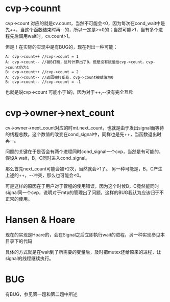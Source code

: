 # cvp->counnt

cvp->count 对应的就是cv.count，当然不可能会<0，因为每次在cond_wait中是先++，当这个函数结束时再--的，所以一定是>=0的；当然可能>1，当有多个进程先后调用wait时，cv.count>1。

但是！在实际的实现中是有BUG的，现在列出一种可能：

    A: cvp->count++ //cvp->count = 1
    A: cvp->count-- //被B打断，这时计算出了0，但是没有赋值给cvp->count，cvp->count仍为1
    B: cvp->count++ //cvp->count = 2
    A: cvp->count-- //返回被打断处，cvp->count被赋值为0
    B: cvp->count-- //cvp->count = -1

也就是说cvp->count 可能小于1的，因为对于++,--没有完全互斥

# cvp->owner->next_count

cv->owner->next_count对应的时mt.next_count，也就是由于发出signal而等待的线程总数。这个数值的改变在cond_signal中，同样也是先++，当函数退出时再--。


问题的关键在于是否会有两个进程同时cond_signal一个cvp，当然是有可能的，假设A wait，B，C同时进入cond_signal。

那么首先next_count可能会被+2次，当然就会>1了。
另一种可能是，B，C产生上述的++，--冲突，那么也可能会<0。

可是这样的原因在于用户对于管程的使用错误，因为这个时候B，C竟然能同时signal同一个cvp，说明对于mtp的管理出了问题，这样的BUG我认为应该归于不正常的使用。

# Hansen & Hoare

现在的实现是Hoare的，会在Signal之后立即执行wait的进程，另一种实现参见本目录下的代码

具体的方式就是在wait到了所需要的变量后，及时把mutex还给原来的进程，让signal的线程继续执行。

# BUG

有BUG，参见第一题和第二题中所述
